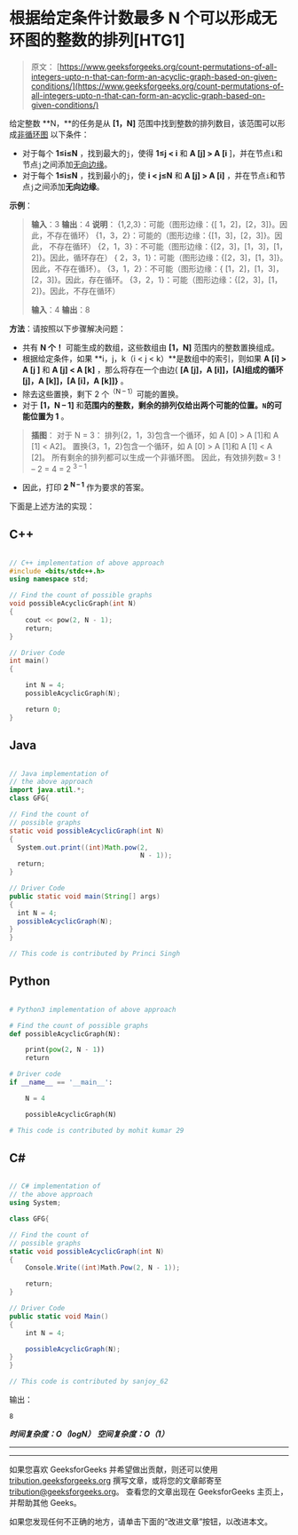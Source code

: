 # 根据给定条件计数最多 N 个可以形成无环图的整数的排列[H​​TG1]

> 原文： [https://www.geeksforgeeks.org/count-permutations-of-all-integers-upto-n-that-can-form-an-acyclic-graph-based-on-given-conditions/](https://www.geeksforgeeks.org/count-permutations-of-all-integers-upto-n-that-can-form-an-acyclic-graph-based-on-given-conditions/)

给定整数 **N，**的任务是从 **[1，N]** 范围中找到整数的排列数目，该范围可以形成[非循环图](https://en.wikipedia.org/wiki/Directed_acyclic_graph) 以下条件：

*   对于每个 **1≤i≤N** ，找到最大的`j`，使得 **1≤j < i** 和 **A [j] > A [i** ]，并在节点`i`和节点`j`之间添加[无向边缘](https://www.geeksforgeeks.org/count-number-edges-undirected-graph/)。
*   对于每个 **1≤i≤N** ，找到最小的`j`，使 **i < j≤N** 和 **A [j] > A [i]** ，并在节点`i`和节点`j`之间添加**无向边缘**。

**示例**：

> **输入**：3
> **输出**：4
> **说明**：
> {1,2,3}：可能（图形边缘：{[ 1，2]，[2，3]}。因此，不存在循环）
> {1，3，2}：可能的（图形边缘：{[1，3]，[2，3]}。因此， 不存在循环）
> {2，1，3}：不可能（图形边缘：{[2，3]，[1，3]，[1，2]}。因此，循环存在）
> { 2，3，1}：可能（图形边缘：{[2，3]，[1，3]}。因此，不存在循环）。
> {3，1，2}：不可能（图形边缘：{ [1，2]，[1，3]，[2，3]}。因此，存在循环。
> {3，2，1}：可能（图形边缘：{[2，3]，[1， 2]}。因此，不存在循环）
> 
> **输入**：4
> **输出**：8

**方法**：请按照以下步骤解决问题：

*   共有 **N 个！** 可能生成的数组，这些数组由 **[1，N]** 范围内的整数置换组成。
*   根据给定条件，如果 **i，j，k（i < j < k）**是数组中的索引，则如果 **A [i] > A [j ]** 和 **A [j] < A [k]** ，那么将存在一个由边{ **[A [j]，A [i]]，[A]组成的循环 [j]，A [k]]，[A [i]，A [k]]}** 。
*   除去这些置换，剩下 2 个<sup>（N – 1）</sup>可能的置换。
*   对于 **[1，N – 1]** 和**范围内的整数，剩余的排列仅给出两个可能的位置。`N`的可能位置为 1** 。

> **插图**：
> 对于 N = 3：
> 排列{2，1，3}包含一个循环，如 A [0] > A [1]和 A [1] < A2]。
> 置换{3，1，2}包含一个循环，如 A [0] > A [1]和 A [1] < A [2]。
> 所有剩余的排列都可以生成一个非循环图。
> 因此，有效排列数= 3！ – 2 = 4 = 2 <sup>3 – 1</sup>

*   因此，打印 **2 <sup>N – 1</sup>** 作为要求的答案。

下面是上述方法的实现：

## C++

```cpp

// C++ implementation of above approach
#include <bits/stdc++.h>
using namespace std;

// Find the count of possible graphs
void possibleAcyclicGraph(int N)
{
    cout << pow(2, N - 1);
    return;
}

// Driver Code
int main()
{

    int N = 4;
    possibleAcyclicGraph(N);

    return 0;
}

```

## Java

```java

// Java implementation of 
// the above approach
import java.util.*;
class GFG{

// Find the count of 
// possible graphs
static void possibleAcyclicGraph(int N)
{
  System.out.print((int)Math.pow(2, 
                                 N - 1));
  return;
}

// Driver Code
public static void main(String[] args)
{
  int N = 4;
  possibleAcyclicGraph(N);
}
}

// This code is contributed by Princi Singh

```

## Python

```py

# Python3 implementation of above approach

# Find the count of possible graphs
def possibleAcyclicGraph(N):

    print(pow(2, N - 1))
    return

# Driver code
if __name__ == '__main__':

    N = 4

    possibleAcyclicGraph(N)

# This code is contributed by mohit kumar 29

```

## C#

```cs

// C# implementation of 
// the above approach
using System;

class GFG{

// Find the count of 
// possible graphs
static void possibleAcyclicGraph(int N)
{
    Console.Write((int)Math.Pow(2, N - 1));

    return;
}

// Driver Code
public static void Main()
{
    int N = 4;

    possibleAcyclicGraph(N);
}
}

// This code is contributed by sanjoy_62

```

输出：

```
8

```

***时间复杂度：O（logN）***
***空间复杂度：O（1）***



* * *

* * *

如果您喜欢 GeeksforGeeks 并希望做出贡献，则还可以使用 [tribution.geeksforgeeks.org](https://contribute.geeksforgeeks.org/) 撰写文章，或将您的文章邮寄至 tribution@geeksforgeeks.org。 查看您的文章出现在 GeeksforGeeks 主页上，并帮助其他 Geeks。

如果您发现任何不正确的地方，请单击下面的“改进文章”按钮，以改进本文。